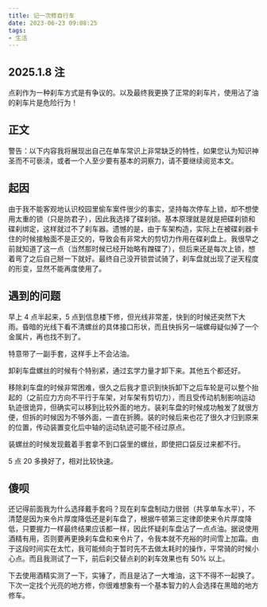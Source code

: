 ```yaml
---
title: 记一次修自行车
date: 2023-06-23 09:08:25
tags:
- 生活
---
```


## 2025.1.8 注

点刹作为一种刹车方式是有争议的。以及最终我更换了正常的刹车片，使用沾了油的刹车片是危险行为！

## 正文

警告：以下内容我将展现出自己在单车常识上非常缺乏的特性，如果您认为知识神圣而不可亵渎，或者一个人至少要有基本的洞察力，请不要继续阅览本文。

## 起因

由于我不能客观地认识校园里偷车案件很少的事实，坚持每次停车上锁，却不想使用太重的锁（只是防君子），因此我选择了碟刹锁。基本原理就是就是把碟刹锁和碟刹绑定，这样就过不了刹车器。遗憾的是，由于车架构造，实际上在被碟刹器卡住的时候接触面不是正交的，导致会有非常大的剪切力作用在碟刹盘上。我很早之前就知道了这一点（当然那时候已经开始略有蹭碟了），但后来还是每次上锁，想着弯了之后自己掰一下就好。最终自己没开锁尝试骑了，刹车盘就出现了逆天程度的形变，显然不能再度使用了。

## 遇到的问题

早上 4 点半起来，5 点到信息楼下修，但光线非常差，快到的时候还突然下大雨。昏暗的光线下看不清螺丝的具体接口形状，而且快拆另一端螺母疑似掉了一个金属片，再也找不到了。

特意带了一副手套，这样手上不会沾油。

卸刹车盘螺丝的时候有个特别紧，通过玄学力量才卸下来。其他五个都还好。

移除刹车盘的时候非常困难，很久之后我才意识到快拆卸下之后车轮是可以整个抬起的（之前应力方向不平行于车架，对车架有剪切力），而且受传动机制影响运动轨迹很诡异，但确实可以移到比较外面的地方。装刹车盘的时候成功触发了就很方便，但拆的时候因为不够外面，一直在折腾。装的时候后来也花了很久才归到原来的位置，传动装置变化后中轴的运动轨迹可能不经过原点。

装螺丝的时候发现戴着手套拿不到口袋里的螺丝，即使把口袋反过来都不行。

5 点 20 多换好了，相对比较快速。

## 傻呗

还记得前面我为什么选择戴手套吗？现在刹车盘制动力很弱（共享单车水平），不清楚是因为来令片厚度降低还是刹车盘了，根据牛顿第三定律即使来令片厚度降低，只要握力一样最终结果应该都一样，因此怀疑刹车盘沾了一点点油。据说使用酒精有用，否则要再更换刹车盘和来令片了，令我本就不充裕的时间雪上加霜。由于这段时间实在太忙，我可能倾向于暂时先不去做太耗时的操作，平常骑的时候小心点。而且我测试了一下，前后刹交替点刹的刹车效果也有 50% 以上。

下去使用酒精实测了一下，实锤了，而且是沾了一大堆油，这下不得不一起换了。下次一定找个光亮的地方修，你很难想象有一个基本智力的人会选择在黑暗的地方修车。
